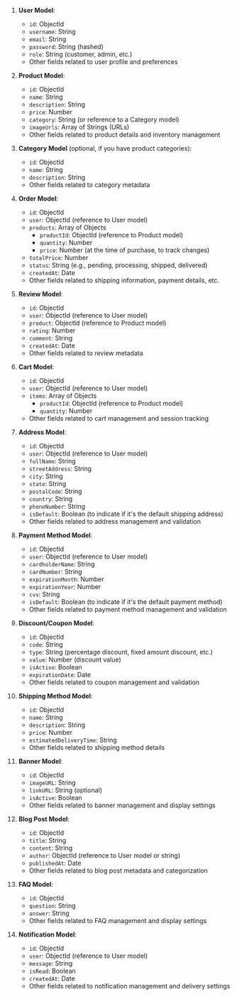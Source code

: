 1. **User Model**:
   - `id`: ObjectId
   - `username`: String
   - `email`: String
   - `password`: String (hashed)
   - `role`: String (customer, admin, etc.)
   - Other fields related to user profile and preferences

2. **Product Model**:
   - `id`: ObjectId
   - `name`: String
   - `description`: String
   - `price`: Number
   - `category`: String (or reference to a Category model)
   - `imageUrls`: Array of Strings (URLs)
   - Other fields related to product details and inventory management

3. **Category Model** (optional, if you have product categories):
   - `id`: ObjectId
   - `name`: String
   - `description`: String
   - Other fields related to category metadata

4. **Order Model**:
   - `id`: ObjectId
   - `user`: ObjectId (reference to User model)
   - `products`: Array of Objects
     - `productId`: ObjectId (reference to Product model)
     - `quantity`: Number
     - `price`: Number (at the time of purchase, to track changes)
   - `totalPrice`: Number
   - `status`: String (e.g., pending, processing, shipped, delivered)
   - `createdAt`: Date
   - Other fields related to shipping information, payment details, etc.

5. **Review Model**:
   - `id`: ObjectId
   - `user`: ObjectId (reference to User model)
   - `product`: ObjectId (reference to Product model)
   - `rating`: Number
   - `comment`: String
   - `createdAt`: Date
   - Other fields related to review metadata

6. **Cart Model**:
   - `id`: ObjectId
   - `user`: ObjectId (reference to User model)
   - `items`: Array of Objects
     - `productId`: ObjectId (reference to Product model)
     - `quantity`: Number
   - Other fields related to cart management and session tracking

7. **Address Model**:
   - `id`: ObjectId
   - `user`: ObjectId (reference to User model)
   - `fullName`: String
   - `streetAddress`: String
   - `city`: String
   - `state`: String
   - `postalCode`: String
   - `country`: String
   - `phoneNumber`: String
   - `isDefault`: Boolean (to indicate if it's the default shipping address)
   - Other fields related to address management and validation

8. **Payment Method Model**:
   - `id`: ObjectId
   - `user`: ObjectId (reference to User model)
   - `cardholderName`: String
   - `cardNumber`: String
   - `expirationMonth`: Number
   - `expirationYear`: Number
   - `cvv`: String
   - `isDefault`: Boolean (to indicate if it's the default payment method)
   - Other fields related to payment method management and validation

9. **Discount/Coupon Model**:
   - `id`: ObjectId
   - `code`: String
   - `type`: String (percentage discount, fixed amount discount, etc.)
   - `value`: Number (discount value)
   - `isActive`: Boolean
   - `expirationDate`: Date
   - Other fields related to coupon management and validation

10. **Shipping Method Model**:
    - `id`: ObjectId
    - `name`: String
    - `description`: String
    - `price`: Number
    - `estimatedDeliveryTime`: String
    - Other fields related to shipping method details

11. **Banner Model**:
    - `id`: ObjectId
    - `imageURL`: String
    - `linkURL`: String (optional)
    - `isActive`: Boolean
    - Other fields related to banner management and display settings

12. **Blog Post Model**:
    - `id`: ObjectId
    - `title`: String
    - `content`: String
    - `author`: ObjectId (reference to User model or string)
    - `publishedAt`: Date
    - Other fields related to blog post metadata and categorization

13. **FAQ Model**:
    - `id`: ObjectId
    - `question`: String
    - `answer`: String
    - Other fields related to FAQ management and display settings

14. **Notification Model**:
    - `id`: ObjectId
    - `user`: ObjectId (reference to User model)
    - `message`: String
    - `isRead`: Boolean
    - `createdAt`: Date
    - Other fields related to notification management and delivery settings
